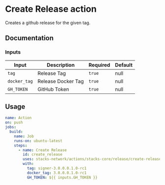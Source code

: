 # Create Release action

Creates a github release for the given tag.

## Documentation

### Inputs

|     Input    |     Description    | Required | Default |
| ------------ | ------------------ | -------- | ------- |
|    `tag`     | Release Tag        |  `true`  |   null  |
| `docker_tag` | Release Docker Tag |  `true`  |   null  |
|  `GH_TOKEN`  | GitHub Token       |  `true`  |   null  |

## Usage

```yaml
name: Action
on: push
jobs:
  build:
    name: Job
    runs-on: ubuntu-latest
    steps:
      - name: Create Release
        id: create_release
        uses: stacks-network/actions/stacks-core/release/create-release@main
        with:
          tag: signer-3.0.0.0.1.0-rc1
          docker_tag: 3.0.0.0.1.0-rc1
          GH_TOKEN: ${{ inputs.GH_TOKEN }}
```
